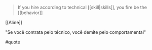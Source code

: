 > If you hire according to technical [[skill|skills]], you fire be the [[behavior]]

[[Aline]]

"Se você contrata pelo técnico, você demite pelo comportamental"

#quote
